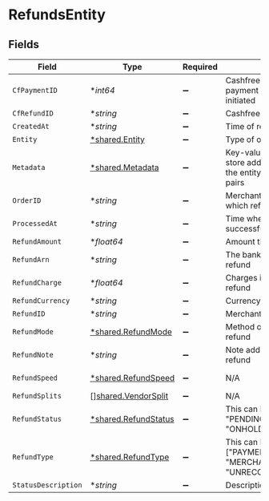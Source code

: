 # RefundsEntity


## Fields

| Field                                                                                                       | Type                                                                                                        | Required                                                                                                    | Description                                                                                                 | Example                                                                                                     |
| ----------------------------------------------------------------------------------------------------------- | ----------------------------------------------------------------------------------------------------------- | ----------------------------------------------------------------------------------------------------------- | ----------------------------------------------------------------------------------------------------------- | ----------------------------------------------------------------------------------------------------------- |
| `CfPaymentID`                                                                                               | **int64*                                                                                                    | :heavy_minus_sign:                                                                                          | Cashfree Payments ID of the payment for which refund is initiated                                           |                                                                                                             |
| `CfRefundID`                                                                                                | **string*                                                                                                   | :heavy_minus_sign:                                                                                          | Cashfree Payments ID for a refund                                                                           |                                                                                                             |
| `CreatedAt`                                                                                                 | **string*                                                                                                   | :heavy_minus_sign:                                                                                          | Time of refund creation                                                                                     |                                                                                                             |
| `Entity`                                                                                                    | [*shared.Entity](../../../pkg/models/shared/entity.md)                                                      | :heavy_minus_sign:                                                                                          | Type of object                                                                                              |                                                                                                             |
| `Metadata`                                                                                                  | [*shared.Metadata](../../../pkg/models/shared/metadata.md)                                                  | :heavy_minus_sign:                                                                                          | Key-value pair that can be used to store additional information about the entity. Maximum 5 key-value pairs |                                                                                                             |
| `OrderID`                                                                                                   | **string*                                                                                                   | :heavy_minus_sign:                                                                                          | Merchant’s order Id of the order for which refund is initiated                                              |                                                                                                             |
| `ProcessedAt`                                                                                               | **string*                                                                                                   | :heavy_minus_sign:                                                                                          | Time when refund was processed successfully                                                                 |                                                                                                             |
| `RefundAmount`                                                                                              | **float64*                                                                                                  | :heavy_minus_sign:                                                                                          | Amount that is refunded                                                                                     |                                                                                                             |
| `RefundArn`                                                                                                 | **string*                                                                                                   | :heavy_minus_sign:                                                                                          | The bank reference number for refund                                                                        |                                                                                                             |
| `RefundCharge`                                                                                              | **float64*                                                                                                  | :heavy_minus_sign:                                                                                          | Charges in INR for processing refund                                                                        |                                                                                                             |
| `RefundCurrency`                                                                                            | **string*                                                                                                   | :heavy_minus_sign:                                                                                          | Currency of the refund amount                                                                               |                                                                                                             |
| `RefundID`                                                                                                  | **string*                                                                                                   | :heavy_minus_sign:                                                                                          | Merchant’s refund ID of the refund                                                                          |                                                                                                             |
| `RefundMode`                                                                                                | [*shared.RefundMode](../../../pkg/models/shared/refundmode.md)                                              | :heavy_minus_sign:                                                                                          | Method or speed of processing refund                                                                        |                                                                                                             |
| `RefundNote`                                                                                                | **string*                                                                                                   | :heavy_minus_sign:                                                                                          | Note added by merchant for the refund                                                                       |                                                                                                             |
| `RefundSpeed`                                                                                               | [*shared.RefundSpeed](../../../pkg/models/shared/refundspeed.md)                                            | :heavy_minus_sign:                                                                                          | N/A                                                                                                         | {"requested":"STANDARD","accepted":"STANDARD","processed":"STANDARD","message":"Error message, if any"}     |
| `RefundSplits`                                                                                              | [][shared.VendorSplit](../../../pkg/models/shared/vendorsplit.md)                                           | :heavy_minus_sign:                                                                                          | N/A                                                                                                         |                                                                                                             |
| `RefundStatus`                                                                                              | [*shared.RefundStatus](../../../pkg/models/shared/refundstatus.md)                                          | :heavy_minus_sign:                                                                                          | This can be one of ["SUCCESS", "PENDING", "CANCELLED", "ONHOLD", "FAILED"]                                  |                                                                                                             |
| `RefundType`                                                                                                | [*shared.RefundType](../../../pkg/models/shared/refundtype.md)                                              | :heavy_minus_sign:                                                                                          | This can be one of ["PAYMENT_AUTO_REFUND", "MERCHANT_INITIATED", "UNRECONCILED_AUTO_REFUND"]                |                                                                                                             |
| `StatusDescription`                                                                                         | **string*                                                                                                   | :heavy_minus_sign:                                                                                          | Description of refund status                                                                                |                                                                                                             |